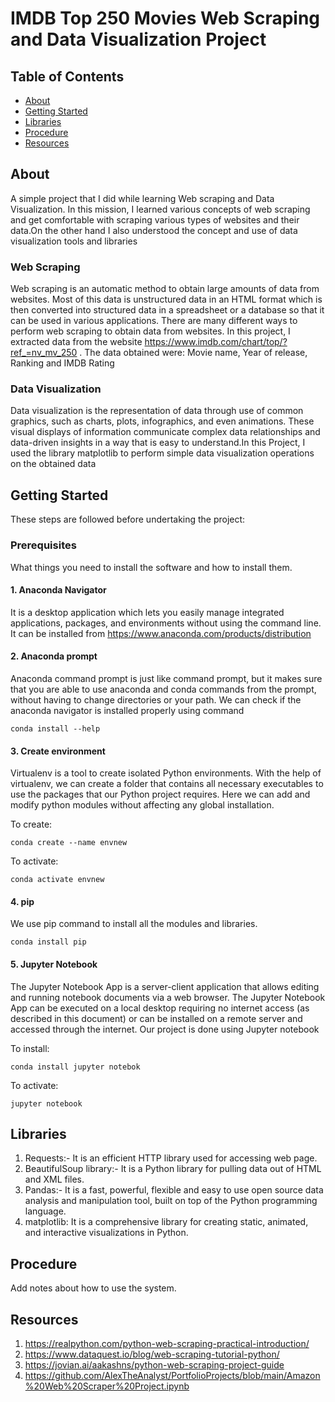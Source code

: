 # IMDB Top 250 Movies Web Scraping and Data Visualization Project

## Table of Contents
+ [About](#about)
+ [Getting Started](#getting_started)
+ [Libraries](#libraries)
+ [Procedure](#procedure)
+ [Resources](#resources)

## About <a name = "about"></a>
A simple project that I did while learning Web scraping and Data Visualization. In this mission, I learned various concepts of web scraping and get comfortable with scraping various types of websites and their data.On the other hand I also understood the concept and use of data visualization tools and libraries
### Web Scraping
Web scraping is an automatic method to obtain large amounts of data from websites. Most of this data is unstructured data in an HTML format which is then converted into structured data in a spreadsheet or a database so that it can be used in various applications. There are many different ways to perform web scraping to obtain data from websites. In this project, I extracted data from the website https://www.imdb.com/chart/top/?ref_=nv_mv_250 . The data obtained were: Movie name, Year of release, Ranking and IMDB Rating

### Data Visualization
Data visualization is the representation of data through use of common graphics, such as charts, plots, infographics, and even animations. These visual displays of information communicate complex data relationships and data-driven insights in a way that is easy to understand.In this Project, I used the library matplotlib to perform simple data visualization operations on the obtained data

## Getting Started <a name = "getting_started"></a>
These steps are followed before undertaking the project:

### Prerequisites

What things you need to install the software and how to install them.

#### 1. Anaconda Navigator
It is a desktop application which  lets you easily manage integrated applications, packages, and environments without using the command line.
It can be installed from https://www.anaconda.com/products/distribution

#### 2. Anaconda prompt
Anaconda command prompt is just like command prompt, but it makes sure that you are able to use anaconda and conda commands from the prompt, without having to change directories or your path. 
We can check if the anaconda navigator is installed properly using command

```
conda install --help
```

#### 3. Create environment
Virtualenv is a tool to create isolated Python environments. With the help of virtualenv, we can create a folder that contains all necessary executables to use the packages that our Python project requires. Here we can add and modify python modules without affecting any global installation.

To create:
```
conda create --name envnew
```
To activate:

```
conda activate envnew
```

#### 4. pip
We use pip command to install all the modules and libraries.

```
conda install pip
```

#### 5. Jupyter Notebook
The Jupyter Notebook App is a server-client application that allows editing and running notebook documents via a web browser. The Jupyter Notebook App can be executed on a local desktop requiring no internet access (as described in this document) or can be installed on a remote server and accessed through the internet.
Our project is done using Jupyter notebook

To install:
```
conda install jupyter notebok
```
To activate:
```
jupyter notebook
```

## Libraries <a name = "libraries"></a>
1. Requests:- It is an efficient HTTP library used for accessing web page.
2. BeautifulSoup library:-  It is a Python library for pulling data out of HTML and XML files.
3. Pandas:- It is a fast, powerful, flexible and easy to use open source data analysis and manipulation tool,
built on top of the Python programming language.
4. matplotlib: It is a comprehensive library for creating static, animated, and interactive visualizations in Python.
## Procedure <a name = "procedure"></a>

Add notes about how to use the system.
## Resources <a name = "resources"></a>
1. https://realpython.com/python-web-scraping-practical-introduction/
2. https://www.dataquest.io/blog/web-scraping-tutorial-python/
3. https://jovian.ai/aakashns/python-web-scraping-project-guide
4. https://github.com/AlexTheAnalyst/PortfolioProjects/blob/main/Amazon%20Web%20Scraper%20Project.ipynb
